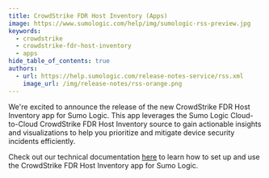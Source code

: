 ```yaml
---
title: CrowdStrike FDR Host Inventory (Apps)
image: https://www.sumologic.com/help/img/sumologic-rss-preview.jpg
keywords:
  - crowdstrike
  - crowdstrike-fdr-host-inventory
  - apps
hide_table_of_contents: true
authors:
  - url: https://help.sumologic.com/release-notes-service/rss.xml
    image_url: /img/release-notes/rss-orange.png
---
```


We're excited to announce the release of the new CrowdStrike FDR Host Inventory app for Sumo Logic. This app leverages the Sumo Logic Cloud-to-Cloud CrowdStrike FDR Host Inventory source to gain actionable insights and visualizations to help you prioritize and mitigate device security incidents efficiently.

Check out our technical documentation [here](/docs/integrations/saas-cloud/crowdstrike-fdr-host-inventory) to learn how to set up and use the CrowdStrike FDR Host Inventory app for Sumo Logic.
